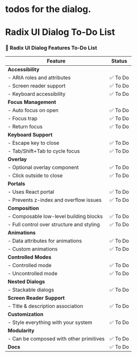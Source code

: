 # todos for the dialog.


# Radix UI Dialog To-Do List

### 🧩 Radix UI Dialog Features To-Do List

| **Feature**                                      | **Status**        |
|--------------------------------------------------|-------------------|
| **Accessibility**                                |                   |
| - ARIA roles and attributes                      | ✅ To Do          |
| - Screen reader support                          | ✅ To Do          |
| - Keyboard accessibility                         | ✅ To Do          |
| **Focus Management**                             |                   |
| - Auto focus on open                             | ✅ To Do          |
| - Focus trap                                     | ✅ To Do          |
| - Return focus                                   | ✅ To Do          |
| **Keyboard Support**                             |                   |
| - Escape key to close                            | ✅ To Do          |
| - Tab/Shift+Tab to cycle focus                   | ✅ To Do          |
| **Overlay**                                      |                   |
| - Optional overlay component                     | ✅ To Do          |
| - Click outside to close                         | ✅ To Do          |
| **Portals**                                      |                   |
| - Uses React portal                              | ✅ To Do          |
| - Prevents z-index and overflow issues           | ✅ To Do          |
| **Composition**                                  |                   |
| - Composable low-level building blocks           | ✅ To Do          |
| - Full control over structure and styling        | ✅ To Do          |
| **Animations**                                   |                   |
| - Data attributes for animations                 | ✅ To Do          |
| - Custom animations                              | ✅ To Do          |
| **Controlled Modes**                             |                   |
| - Controlled mode                                | ✅ To Do          |
| - Uncontrolled mode                              | ✅ To Do          |
| **Nested Dialogs**                               |                   |
| - Stackable dialogs                              | ✅ To Do          |
| **Screen Reader Support**                        |                   |
| - Title & description association                | ✅ To Do          |
| **Customization**                                |                   |
| - Style everything with your system              | ✅ To Do          |
| **Modularity**                                   |                   |
| - Can be composed with other primitives          | ✅ To Do          |
| **Docs**                                         | ✅ To Do          |

